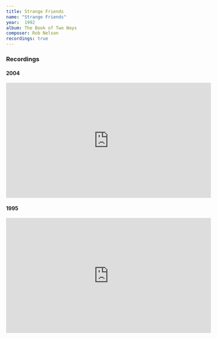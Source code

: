 ```yaml
---
title: Strange Friends
name: "Strange Friends"
year:  1992
album: The Book of Two Ways
composer: Rob Nelson
recordings: true
---
```


<h3>Recordings</h3>

<h4>2004</h4>
<iframe width="560" height="315" src="https://www.youtube.com/embed/1Ag2GdVOnqE" frameborder="0" allow="accelerometer; autoplay; encrypted-media; gyroscope; picture-in-picture" allowfullscreen></iframe>

<h4>1995</h4>
<iframe width="560" height="315" src="https://www.youtube.com/embed/TIH_EOQRcz8" frameborder="0" allow="accelerometer; autoplay; encrypted-media; gyroscope; picture-in-picture" allowfullscreen></iframe>
